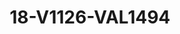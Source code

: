 ---
title: 18-V1126-VAL1494
image: 18-V1126-VAL1494.jpg
brand: valentini-couture
layout: vestito
---